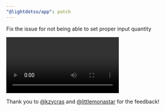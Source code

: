 ```yaml
---
"@lightdotso/app": patch
---
```


Fix the issue for not being able to set proper input quantity

<video controls>
  <source src="https://lightcache.net/ipsum-tenetur-pariatur.mp4" type="video/mp4">
  Your browser does not support the video tag.
</video>

Thank you to [@kzycras](https://twitter.com/kzycras) and [@littlemonastar](https://twitter.com/littlemonastar) for the feedback!
